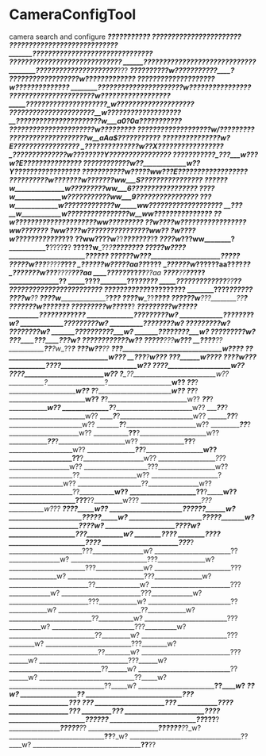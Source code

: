 CameraConfigTool
================

camera search and configure
______????__???????
__________________???????????????????????
_______________????___????????????????????????
_____________????______???????????????????????????
____________??________???___????????????????????????
__________????????____?___________????????????????????
________???_?__??????__________________???????????___???
___________??____????????____w__________???????????____?
_________??????????????????_w___________?????????????
________????????????????????____________w??????????????
________??????????????????????_________w????????????????
_________??????????????????????_______w??????????????????
________????????????????___?????_____w????????????????????
______?????????????????___?????_____w???????????????___????
_____?????????????????___?????____w___a0?0a_?????????____??
____?????????????????___?????____w___________????????____?
___?????????????????____??______w_/__________?????????
__???????????????????___?______w__aAa________$??????????_______?
__??___??????????__??____?____w_____________?E?????????????_????
_??__???????????___?_________w_____________??X?????????????????
_?__?????????????___________w___???????_____?Y????????????????
__???????????_???__________w______???______w?E???????????????
_??????????____??_________w??_____________w??Y?????????????????
??????????_____?_________w?????_________ww???E??????????????????
?????????_____?_________w???????w???????ww___S????????___????????
??????_w_______________w?????????_______ww___6??????????___???????
????___w______________w???????????______ww___9???????????____?????
_???___w_____________w?????????????w_____ww???????????????____????
__???__w____________w????_????????????____w__ww?????_??????___????
___??__w____________????_?????????????????______ww?___?????___???
___??__w__________????w__?????__????????????_______ww?????____??
___?___ww________????w___????_____????????????________ww?_____?
_______?w_______????w_____???_______??___???????________??____?
______??ww______????w______??________?_____??????___?____?
_____????w_____???ww________?___________?____????____?____?
____?????w_____??_?__________?___________?___????______?__?
___??_???w____???_?_______________________?_????__________?
___?_?????w___??__?_______________________??_??____________?
_____?????w___??__?__________????__________?_??______________?
____??????w___??__?_________??aa??_________?__??______________?
____??????w___??__??________??aa??_________?___?______________??
____???????w___?__??_________????__________?__________________??aa
____?????__?_______??_____________________??__________________??aa
____????___??_______??___________________??__?_________________??
_____???____?________???________________??___??________________?
_____???____??________????____________????____??_____________??
______??_____?__________???????????????________???________???
_______??____??_____________???????_____________??????????
________??____??__________________________________??????
_________??___??w_____________________________________??
__________?___???w______________________?____?_______??
______________????w__________________??_______??____??
_____________??????w_______________???________??____?
_____________???????w_____________???__________???__?
____________?????????w___________???____________??__?
___________??_???????w_________???_______________?__?
___________?__??????_?_______??__________________?__?
______________??????_?______?____________________?__w?
_____________??????__?_____?________________________w_?
_____________??????__?_____?_________?______________w__?
_____________?????___?______________??_______________w__?
____________?????___?______________???________________w__?
___________?????___?_______________??__________________w__?
__________?????___?_____?__________?__________??_______w____?
__________????___?_____?_______________________??_______w____?
_________????___?_____?_______________________???________w___?
________???____?_____??______________________???_________w____?
______????____??____??_____________________????_________w__?___?
_____???______?_____?____________________???____________w__??__?
__????_______??_________________________??_____________?w__??___?
_____________?_________________________?_______________?w__??___??
____________??______?___________________________________w__??___??
____________?________?___________________________________w__?___??
___________??_________?_____________?_____________________w_?___??
___________?___________?___________?_______________________w?__???
___________?____________?___?_____?________________________w?__??
___________?_____________?__?____?_________________________w__??
___________?______________?__?__?_________________________w__??
___________?_______________?__?_?_________________________w_??
___________?_________________?_?__________________________w??
___________?___________________?__________________________w??
___________??_________________?__________________________w??
____________?_________________?__________________________w??
____________??_______________?__________________________w??
_____________?_______________?_________________________w??
_____________??_____________?_________________________w??
______________?_____________?________________________w??
______________??___________?________________________w??
_______________?___________?_______________________w??
_______________??_________?_______________________w??
________________?_________?______________________w??
________________??_______?______________________w??
_________________??______?_____________________w??
_________________??_____?_____________________w??
__________________??____?____________________w??
__________________??___?____________________w??
___________________??__?___________________w??
___________________??_?___________________w??
____________________???__________________w??
____________________??__________________w??
_____________________?_________________w??
____________________??________________w??
____________________??_______________w??
____________________??____?_________w??
____________________???____??_________w???
_____________________???___________w??_?
_____________________???___?_______w_?_?
______________________??__????_______w_?
______________________??__???________w_?
______________________???__??________w_?
_______________________??__??_________w_?
_______________________??__??__________w_?
_______________________??___?___________w?
_______________________???_______________?
_______________________???_______________?
_______________________???________________?
_______________________???________________?
_______________________???________________w?
________________________??________________w?
________________________???_______________w?
________________________???_______________w?
________________________???_______________w?
________________________???_______________w?
_________________________??______________w?
_________________________???_____________w?
_________________________???_____________w?
_________________________???____________w?
__________________________??____________w?
__________________________??____________w?
__________________________??___________w?
__________________________???__________w?
__________________________???__________w?
___________________________??_________w?
___________________________???________w?
___________________________???________w?
____________________________??________w?
____________________________???______w?
____________________________???______w?
_____________________________??______w?
_____________________________??______w?
______________________________??_____w?
______________________________??_____w?
______________________________??_____w_?
______________________________??_____w_?
_______________________________?______?
_____________________________?_?_______?
____________________________?___?_______?
___________________________?____?_______?
__________________________?_____?_______?
_________________________?______??_______?
_________________________?_______?________?
_________________________?_______?_________?
_________________________?_?_____?__________?
_________________________??_?_?__?___________?
__________________________??_?__??__________?
___________________________??__???________?_?
____________________________????_??____?_?_w?
__________________________________??____?_w?
___________________________________??____w?
____________________________________??__??
